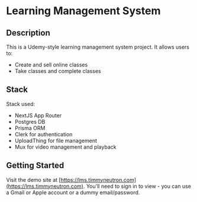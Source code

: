 # Learning Management System

## Description
This is a Udemy-style learning management system project. It allows users to:
- Create and sell online classes
- Take classes and complete classes

## Stack
Stack used:
- NextJS App Router
- Postgres DB
- Prisma ORM
- Clerk for authentication
- UploadThing for file management
- Mux for video management and playback

## Getting Started
Visit the demo site at [https://lms.timmyneutron.com](https://lms.timmyneutron.com). You'll need to sign in to view - you can use a Gmail or Apple account or a dummy email/password.
